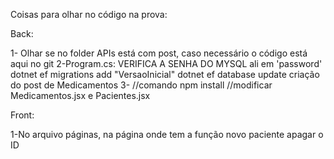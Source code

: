 Coisas para olhar no código na prova:

Back:

1- Olhar se no folder APIs está com post, caso necessário o código está aqui no git
2-Program.cs:
    VERIFICA A SENHA DO MYSQL ali em 'password'
    dotnet ef migrations add "VersaoInicial"
    dotnet ef database update
    criação do post de Medicamentos
3-
  //comando npm install
  //modificar Medicamentos.jsx e Pacientes.jsx

Front:

1-No arquivo páginas, na página onde tem a função novo paciente apagar o ID 
 

